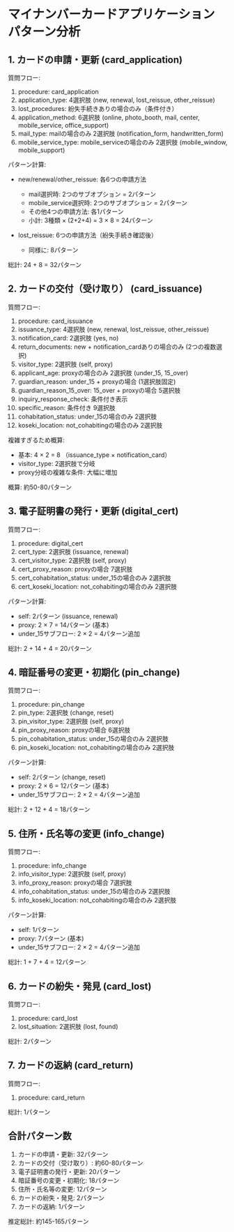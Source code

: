 # マイナンバーカードアプリケーション パターン分析

## 1. カードの申請・更新 (card_application)

質問フロー:
1. procedure: card_application
2. application_type: 4選択肢 (new, renewal, lost_reissue, other_reissue)
3. lost_procedures: 紛失手続きありの場合のみ（条件付き）
4. application_method: 6選択肢 (online, photo_booth, mail, center, mobile_service, office_support)
5. mail_type: mailの場合のみ 2選択肢 (notification_form, handwritten_form)
6. mobile_service_type: mobile_serviceの場合のみ 2選択肢 (mobile_window, mobile_support)

パターン計算:
- new/renewal/other_reissue: 各6つの申請方法
  - mail選択時: 2つのサブオプション = 2パターン
  - mobile_service選択時: 2つのサブオプション = 2パターン
  - その他4つの申請方法: 各1パターン
  - 小計: 3種類 × (2+2+4) = 3 × 8 = 24パターン

- lost_reissue: 6つの申請方法（紛失手続き確認後）
  - 同様に: 8パターン
  
総計: 24 + 8 = 32パターン

## 2. カードの交付（受け取り） (card_issuance)

質問フロー:
1. procedure: card_issuance
2. issuance_type: 4選択肢 (new, renewal, lost_reissue, other_reissue)
3. notification_card: 2選択肢 (yes, no)
4. return_documents: new + notification_cardありの場合のみ (2つの複数選択)
5. visitor_type: 2選択肢 (self, proxy)
6. applicant_age: proxyの場合のみ 2選択肢 (under_15, 15_over)
7. guardian_reason: under_15 + proxyの場合 (1選択肢固定)
8. guardian_reason_15_over: 15_over + proxyの場合 5選択肢
9. inquiry_response_check: 条件付き表示
10. specific_reason: 条件付き 9選択肢
11. cohabitation_status: under_15の場合のみ 2選択肢
12. koseki_location: not_cohabitingの場合のみ 2選択肢

複雑すぎるため概算:
- 基本: 4 × 2 = 8 （issuance_type × notification_card）
- visitor_type: 2選択肢で分岐
- proxy分岐の複雑な条件: 大幅に増加

概算: 約50-80パターン

## 3. 電子証明書の発行・更新 (digital_cert)

質問フロー:
1. procedure: digital_cert
2. cert_type: 2選択肢 (issuance, renewal)
3. cert_visitor_type: 2選択肢 (self, proxy)
4. cert_proxy_reason: proxyの場合 7選択肢
5. cert_cohabitation_status: under_15の場合のみ 2選択肢
6. cert_koseki_location: not_cohabitingの場合のみ 2選択肢

パターン計算:
- self: 2パターン (issuance, renewal)
- proxy: 2 × 7 = 14パターン (基本)
- under_15サブフロー: 2 × 2 = 4パターン追加

総計: 2 + 14 + 4 = 20パターン

## 4. 暗証番号の変更・初期化 (pin_change)

質問フロー:
1. procedure: pin_change
2. pin_type: 2選択肢 (change, reset)
3. pin_visitor_type: 2選択肢 (self, proxy)
4. pin_proxy_reason: proxyの場合 6選択肢
5. pin_cohabitation_status: under_15の場合のみ 2選択肢
6. pin_koseki_location: not_cohabitingの場合のみ 2選択肢

パターン計算:
- self: 2パターン (change, reset)
- proxy: 2 × 6 = 12パターン (基本)
- under_15サブフロー: 2 × 2 = 4パターン追加

総計: 2 + 12 + 4 = 18パターン

## 5. 住所・氏名等の変更 (info_change)

質問フロー:
1. procedure: info_change
2. info_visitor_type: 2選択肢 (self, proxy)
3. info_proxy_reason: proxyの場合 7選択肢
4. info_cohabitation_status: under_15の場合のみ 2選択肢
5. info_koseki_location: not_cohabitingの場合のみ 2選択肢

パターン計算:
- self: 1パターン
- proxy: 7パターン (基本)
- under_15サブフロー: 2 × 2 = 4パターン追加

総計: 1 + 7 + 4 = 12パターン

## 6. カードの紛失・発見 (card_lost)

質問フロー:
1. procedure: card_lost
2. lost_situation: 2選択肢 (lost, found)

総計: 2パターン

## 7. カードの返納 (card_return)

質問フロー:
1. procedure: card_return

総計: 1パターン

## 合計パターン数

1. カードの申請・更新: 32パターン
2. カードの交付（受け取り）: 約60-80パターン
3. 電子証明書の発行・更新: 20パターン
4. 暗証番号の変更・初期化: 18パターン
5. 住所・氏名等の変更: 12パターン
6. カードの紛失・発見: 2パターン
7. カードの返納: 1パターン

推定総計: 約145-165パターン